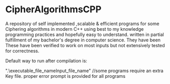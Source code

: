 # CipherAlgorithmsCPP
A repository of self implemented ,scalable &amp; efficient programs for some Ciphering algorithms in modern C++ using  best to my knowledge programming practices and hopefully easy to understand. written in partial fulfillment of my bachelor's degree in computer science.
They have been These have been verified to work on most inputs but not extensively tested for correctness.

Default way to run after compilation is:

".\executable_file_name<space>Input_file_name" 
//some programs require an extra Key file. proper error prompt is provided for all programs

